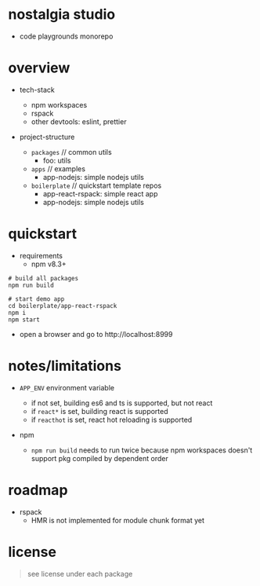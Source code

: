 # nostalgia studio
- code playgrounds monorepo
# overview
- tech-stack
  - npm workspaces
  - rspack
  - other devtools: eslint, prettier

- project-structure
  - `packages` // common utils
    - foo: utils
  - `apps` // examples
    - app-nodejs: simple nodejs utils
  - `boilerplate` // quickstart template repos
    - app-react-rspack: simple react app
    - app-nodejs: simple nodejs utils
# quickstart
- requirements
  - npm v8.3+

```shell
# build all packages
npm run build

# start demo app
cd boilerplate/app-react-rspack
npm i
npm start
```

- open a browser and go to http://localhost:8999
# notes/limitations
- `APP_ENV` environment variable
  - if not set, building es6 and ts is supported, but not react
  - if `react*` is set, building react is supported
  - if `reacthot` is set, react hot reloading is supported

- npm
  - `npm run build` needs to run twice because npm workspaces doesn't support pkg compiled by dependent order
# roadmap
- rspack
  - HMR is not implemented for module chunk format yet
# license

> see license under each package
